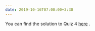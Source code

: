 ```yaml
---
date: 2019-10-16T07:00:00+3:30
---
```

You can find the solution to Quiz 4 [here](static_files/quizes/Quiz4-Solution.pdf) .